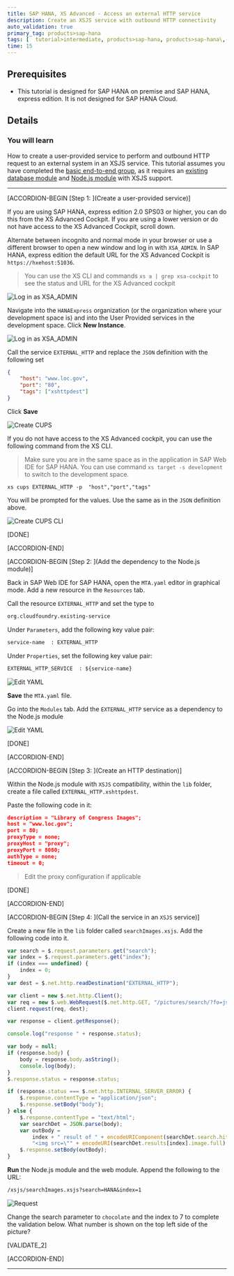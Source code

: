 ```yaml
---
title: SAP HANA, XS Advanced - Access an external HTTP service
description: Create an XSJS service with outbound HTTP connectivity
auto_validation: true
primary_tag: products>sap-hana
tags: [  tutorial>intermediate, products>sap-hana, products>sap-hana\,-express-edition, products>sap-web-ide ]
time: 15
---
```


## Prerequisites  
 - This tutorial is designed for SAP HANA on premise and SAP HANA, express edition. It is not designed for SAP HANA Cloud.
 
## Details
### You will learn  
How to create a user-provided service to perform and outbound HTTP request to an external system in an XSJS service. This tutorial assumes you have completed the [basic end-to-end group](https://developers.sap.com/group.hana-xsa-get-started.html), as it requires an [existing database module](xsa-hdi-module) and [Node.js module](xsa-xsjs-xsodata) with XSJS support.


---

[ACCORDION-BEGIN [Step 1: ](Create a user-provided service)]

If you are using SAP HANA, express edition 2.0 SPS03 or higher, you can do this from the XS Advanced Cockpit. If you are using a lower version or do not have access to the XS Advanced Cockpit, scroll down.

Alternate between incognito and normal mode in your browser or use a different browser to open a new window and log in with `XSA_ADMIN`. In SAP HANA, express edition the default URL for the XS Advanced Cockpit is `https://hxehost:51036`.

> You can use the XS CLI and commands `xs a | grep xsa-cockpit` to see the status and URL for the XS Advanced cockpit

![Log in as XSA_ADMIN](admin_login.png)

Navigate into the `HANAExpress` organization (or the organization where your development space is) and into the User Provided services in the development space. Click **New Instance**.

![Log in as XSA_ADMIN](new.png)

Call the service `EXTERNAL_HTTP` and replace the `JSON` definition with the following set

```JSON
{
	"host": "www.loc.gov",
	"port": "80",
	"tags": ["xshttpdest"]
}

```

Click **Save**

![Create CUPS](httpdest.png)


If you do not have access to the XS Advanced cockpit, you can use the following command from the XS CLI.

> Make sure you are in the same space as in the application in SAP Web IDE for SAP HANA. You can use command `xs target -s development` to switch to the development space.

```
xs cups EXTERNAL_HTTP -p  "host","port","tags"
```

You will be prompted for the values. Use the same as in the `JSON` definition above.


![Create CUPS CLI](cups.png)

[DONE]

[ACCORDION-END]

[ACCORDION-BEGIN [Step 2: ](Add the dependency to the Node.js module)]

Back in SAP Web IDE for SAP HANA, open the `MTA.yaml` editor in graphical mode. Add a new resource in the `Resources` tab.

Call the resource `EXTERNAL_HTTP` and set the type to
```txt
org.cloudfoundry.existing-service
```

Under `Parameters`, add the following key value pair:

```txt
service-name  : EXTERNAL_HTTP
```

Under `Properties`, set the following key value pair:

```txt
EXTERNAL_HTTP_SERVICE  : ${service-name}
```

![Edit YAML](yaml.png)

**Save** the `MTA.yaml` file.

Go into the `Modules` tab. Add the `EXTERNAL_HTTP` service as a dependency to the Node.js module

![Edit YAML](dependency.png)

[DONE]

[ACCORDION-END]


[ACCORDION-BEGIN [Step 3: ](Create an HTTP destination)]

Within the Node.js module with `XSJS` compatibility, within the `lib` folder, create a file called `EXTERNAL_HTTP.xshttpdest`.

Paste the following code in it:

```json
description = "Library of Congress Images";
host = "www.loc.gov";
port = 80;
proxyType = none;
proxyHost = "proxy";
proxyPort = 8080;
authType = none;
timeout = 0;
```

> Edit the proxy configuration if applicable

[DONE]

[ACCORDION-END]

[ACCORDION-BEGIN [Step 4: ](Call the service in an `XSJS` service)]

Create a new file in the `lib` folder called `searchImages.xsjs`. Add the following code into it.

```javascript
var search = $.request.parameters.get("search");
var index = $.request.parameters.get("index");
if (index === undefined) {
    index = 0;
}
var dest = $.net.http.readDestination("EXTERNAL_HTTP");

var client = new $.net.http.Client();
var req = new $.web.WebRequest($.net.http.GET, "/pictures/search/?fo=json&q=" + search );
client.request(req, dest);

var response = client.getResponse();

console.log("response " + response.status);

var body = null;
if (response.body) {
    body = response.body.asString();
    console.log(body);
}
$.response.status = response.status;

if (response.status === $.net.http.INTERNAL_SERVER_ERROR) {
    $.response.contentType = "application/json";
    $.response.setBody("body");
} else {
    $.response.contentType = "text/html";
    var searchDet = JSON.parse(body);
    var outBody =
        index + " result of " + encodeURIComponent(searchDet.search.hits) + "</br>" +
        "<img src=\"" + encodeURI(searchDet.results[index].image.full) + "\">";
    $.response.setBody(outBody);
}

```

**Run** the Node.js module and the web module. Append the following to the URL:

```txt
/xsjs/searchImages.xsjs?search=HANA&index=1
```

![Request](image.png)

Change the search parameter to `chocolate` and the index to 7 to complete the validation below. What number is shown on the top left side of the picture?

[VALIDATE_2]

[ACCORDION-END]


---
